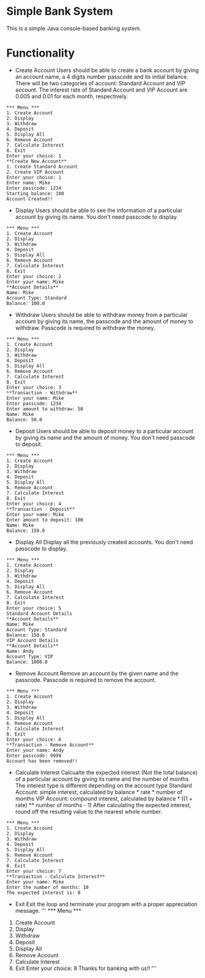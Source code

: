 # Simple Bank System
This is a simple Java console-based banking system.
# Functionality
- Create Account
  Users should be able to create a bank account by giving an account name, a 4 digits number
  passcode and its initial balance. There will be two categories of account: Standard Account
  and VIP account. The interest rate of Standard Account and VIP Account are 0.005 and 0.01
  for each month, respectively.
```
*** Menu ***
1. Create Account
2. Display
3. Withdraw
4. Deposit
5. Display All
6. Remove Account
7. Calculate Interest
8. Exit
Enter your choice: 1
**Create New Account**
1. Create Standard Account
2. Create VIP Account
Enter your choice: 1
Enter name: Mike
Enter passcode: 1234
Starting balance: 100
Account Created!!
```
- Display
  Users should be able to see the information of a particular account by giving its name.
  You don't need passcode to display.
```
*** Menu ***
1. Create Account
2. Display
3. Withdraw
4. Deposit
5. Display All
6. Remove Account
7. Calculate Interest
8. Exit
Enter your choice: 2
Enter your name: Mike
**Account Details**
Name: Mike
Account Type: Standard
Balance: 100.0
```
- Withdraw
  Users should be able to withdraw money from a particular account by giving its name, the
  passcode and the amount of money to withdraw.
  Passcode is required to withdraw the money.
```
*** Menu ***
1. Create Account
2. Display
3. Withdraw
4. Deposit
5. Display All
6. Remove Account
7. Calculate Interest
8. Exit
Enter your choice: 3
**Transaction - Withdraw**
Enter your name: Mike
Enter passcode: 1234
Enter amount to withdraw: 50
Name: Mike
Balance: 50.0
```
- Deposit
  Users should be able to deposit money to a particular account by giving its name and the
  amount of money.
  You don't need passcode to deposit.
```
*** Menu ***
1. Create Account
2. Display
3. Withdraw
4. Deposit
5. Display All
6. Remove Account
7. Calculate Interest
8. Exit
Enter your choice: 4
**Transaction - Deposit**
Enter your name: Mike
Enter amount to deposit: 100
Name: Mike
Balance: 150.0
```
- Display All
  Display all the previously created accounts.
  You don't need passcode to display.
```
*** Menu ***
1. Create Account
2. Display
3. Withdraw
4. Deposit
5. Display All
6. Remove Account
7. Calculate Interest
8. Exit
Enter your choice: 5
Standard Account Details
**Account Details**
Name: Mike
Account Type: Standard
Balance: 150.0
VIP Account Details
**Account Details**
Name: Andy
Account Type: VIP
Balance: 1000.0
```
- Remove Account
  Remove an account by the given name and the passcode.
  Passcode is required to remove the account.
```
*** Menu ***
1. Create Account
2. Display
3. Withdraw
4. Deposit
5. Display All
6. Remove Account
7. Calculate Interest
8. Exit
Enter your choice: 6
**Transaction - Remove Account**
Enter your name: Andy
Enter passcode: 9999
Account has been removed!!
```
- Calculate Interest
  Calcualte the expected interest (Not the total balance) of a particular account by giving its
  name and the number of months.
  The interest type is different depending on the account type
  Standard Account: simple interest, calculated by balance * rate * number of
  months
  VIP Account: compound interest, calculated by balance * ((1 + rate) **
  number of months - 1)
  After calculating the expected interest, round off the resulting value to the nearest whole
  number.
```
*** Menu ***
1. Create Account
2. Display
3. Withdraw
4. Deposit
5. Display All
6. Remove Account
7. Calculate Interest
8. Exit
Enter your choice: 7
**Transaction - Calculate Interest**
Enter your name: Mike
Enter the number of months: 10
The expected interest is: 8
```
- Exit
  Exit the loop and terminate your program with a proper appreciation message.
'''
*** Menu ***
1. Create Account
2. Display
3. Withdraw
4. Deposit
5. Display All
6. Remove Account
7. Calculate Interest
8. Exit
Enter your choice: 8
Thanks for banking with us!!
'''

